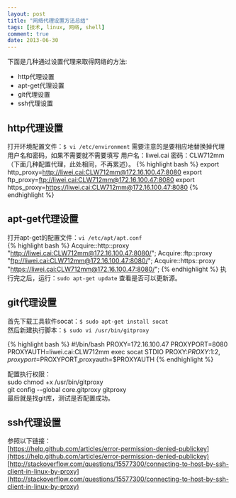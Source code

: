 ```yaml
---
layout: post
title: "网络代理设置方法总结"
tags: [技术, linux, 网络, shell]
comment: true
date: 2013-06-30
---
```


下面是几种通过设置代理来取得网络的方法:

 - http代理设置
 - apt-get代理设置
 - git代理设置
 - ssh代理设置
 
## http代理设置

  打开环境配置文件：`$ vi /etc/environment`
  需要注意的是要相应地替换掉代理用户名和密码，如果不需要就不需要填写
  用户名：liwei.cai 密码：CLW712mm（下面几种配置代理，此处相同，不再累述）。
{% highlight bash %}
export http_proxy=http://liwei.cai:CLW712mm@172.16.100.47:8080
export ftp_proxy=ftp://liwei.cai:CLW712mm@172.16.100.47:8080
export https_proxy=https://liwei.cai:CLW712mm@172.16.100.47:8080
{% endhighlight %}

## apt-get代理设置

  打开apt-get的配置文件：`vi /etc/apt/apt.conf`  
{% highlight bash %}
Acquire::http::proxy "http://liwei.cai:CLW712mm@172.16.100.47:8080/";
Acquire::ftp::proxy "ftp://liwei.cai:CLW712mm@172.16.100.47:8080/";
Acquire::https::proxy "https://liwei.cai:CLW712mm@172.16.100.47:8080/";
{% endhighlight %}
  执行完之后，运行：`sudo apt-get update` 查看是否可以更新源。  
    
## git代理设置

  首先下载工具软件socat：`$ sudo apt-get install socat`  
  然后新建执行脚本：`$ sudo vi /usr/bin/gitproxy`

{% highlight bash %}
#!/bin/bash
PROXY=172.16.100.47
PROXYPORT=8080
PROXYAUTH=liwei.cai:CLW712mm
exec socat STDIO PROXY:$PROXY:$1:$2,proxyport=$PROXYPORT,proxyauth=$PROXYAUTH
{% endhighlight %}

配置执行权限：   
    sudo  chmod +x /usr/bin/gitproxy  
	git config --global core.gitproxy gitproxy  
最后就是找git库，测试是否配置成功。  
    
## ssh代理设置

  参照以下链接：  
[https://help.github.com/articles/error-permission-denied-publickey](https://help.github.com/articles/error-permission-denied-publickey)  
[http://stackoverflow.com/questions/15577300/connecting-to-host-by-ssh-client-in-linux-by-proxy](http://stackoverflow.com/questions/15577300/connecting-to-host-by-ssh-client-in-linux-by-proxy)
